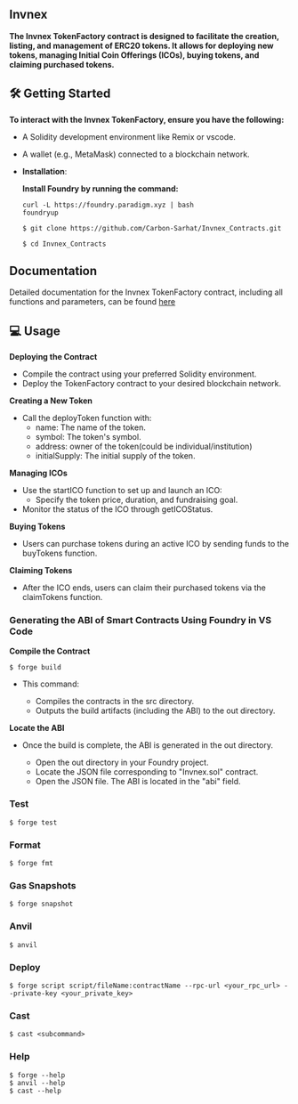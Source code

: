 ## Invnex

**The Invnex TokenFactory contract is designed to facilitate the creation, listing, and management of ERC20 tokens. It allows for deploying new tokens, managing Initial Coin Offerings (ICOs), buying tokens, and claiming purchased tokens.**

## 🛠️ Getting Started

**To interact with the Invnex TokenFactory, ensure you have the following:**

-  A Solidity development environment like Remix or vscode.
-  A wallet (e.g., MetaMask) connected to a blockchain network.

-   **Installation**: 

    **Install Foundry by running the command:**
    ```shell
    curl -L https://foundry.paradigm.xyz | bash
    foundryup
    ```

    ```shell
    $ git clone https://github.com/Carbon-Sarhat/Invnex_Contracts.git
    ```

    ```shell
    $ cd Invnex_Contracts
    ```

## Documentation

Detailed documentation for the Invnex TokenFactory contract, including all functions and parameters, can be found [here](https://github.com/Carbon-Sarhat/Invnex_Contracts/blob/main/Invnex_Docs.pdf)

## 💻 Usage

**Deploying the Contract**
- Compile the contract using your preferred Solidity environment.
- Deploy the TokenFactory contract to your desired blockchain network.

**Creating a New Token**
- Call the deployToken function with:
    - name: The name of the token.
    - symbol: The token's symbol.
    - address: owner of the token(could be individual/institution)
    - initialSupply: The initial supply of the token.

**Managing ICOs**
- Use the startICO function to set up and launch an ICO:
    - Specify the token price, duration, and fundraising goal.
- Monitor the status of the ICO through getICOStatus.

**Buying Tokens**
- Users can purchase tokens during an active ICO by sending funds to the buyTokens function.

**Claiming Tokens**
- After the ICO ends, users can claim their purchased tokens via the claimTokens function.

### Generating the ABI of Smart Contracts Using Foundry in VS Code

**Compile the Contract**

```shell
$ forge build
```
- This command:

    - Compiles the contracts in the src directory.
    - Outputs the build artifacts (including the ABI) to the out directory.

**Locate the ABI**
- Once the build is complete, the ABI is generated in the out directory.

    - Open the out directory in your Foundry project.
    - Locate the JSON file corresponding to "Invnex.sol" contract.
    - Open the JSON file. The ABI is located in the "abi" field.

### Test

```shell
$ forge test
```

### Format

```shell
$ forge fmt
```

### Gas Snapshots

```shell
$ forge snapshot
```

### Anvil

```shell
$ anvil
```

### Deploy

```shell
$ forge script script/fileName:contractName --rpc-url <your_rpc_url> --private-key <your_private_key>
```

### Cast

```shell
$ cast <subcommand>
```

### Help

```shell
$ forge --help
$ anvil --help
$ cast --help
```
